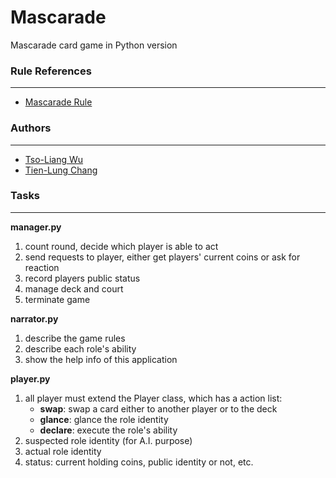 # Mascarade
Mascarade card game in Python version

### Rule References
-------------------
* [Mascarade Rule](http://rprod.com/uploads/file/MASCARADE_RULES_EN.pdf)

### Authors
-----------
* [Tso-Liang Wu](https://github.com/tsoliangwu0130)
* [Tien-Lung Chang](https://github.com/ShannaChang)

### Tasks
---------
**manager.py**

1. count round, decide which player is able to act
2. send requests to player, either get players' current coins or ask for reaction
3. record players public status
4. manage deck and court
5. terminate game

**narrator.py**

1. describe the game rules
2. describe each role's ability
3. show the help info of this application

**player.py**

1. all player must extend the Player class, which has a action list:
	- **swap**: swap a card either to another player or to the deck
	- **glance**: glance the role identity
	- **declare**: execute the role's ability
2. suspected role identity (for A.I. purpose)
3. actual role identity
4. status: current holding coins, public identity or not, etc.
